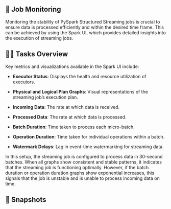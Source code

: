 ## 🚀 Job Monitoring

Monitoring the stability of PySpark Structured Streaming jobs is crucial to ensure data is processed efficiently and within the desired time frame. This can be achieved by using the Spark UI, which provides detailed insights into the execution of streaming jobs.

## 👨‍💻 Tasks Overview

Key metrics and visualizations available in the Spark UI include:

- **Executor Status**: Displays the health and resource utilization of executors.

- **Physical and Logical Plan Graphs**: Visual representations of the streaming job’s execution plan.

- **Incoming Data**: The rate at which data is received.

- **Processed Data**: The rate at which data is processed.

- **Batch Duration**: Time taken to process each micro-batch.

- **Operation Duration**: Time taken for individual operations within a batch.

- **Watermark Delays**: Lag in event-time watermarking for streaming data.


In this setup, the streaming job is configured to process data in 30-second batches. When all graphs show consistent and stable patterns, it indicates that the streaming job is functioning optimally. However, if the batch duration or operation duration graphs show exponential increases, this signals that the job is unstable and is unable to process incoming data on time.


## 📸 Snapshots